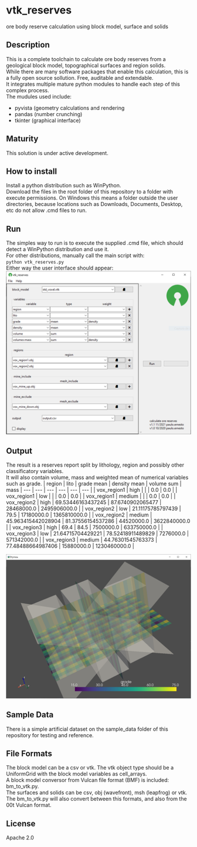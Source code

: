 # vtk_reserves
ore body reserve calculation using block model, surface and solids
  
## Description
This is a complete toolchain to calculate ore body reserves from a geological block model, topographical surfaces and region solids.  
While there are many software packages that enable this calculation, this is a fully open source sollution. Free, auditable and extendable.  
It integrates multiple mature python modules to handle each step of this complex process.  
The mudules used include:  
 - pyvista (geometry calculations and rendering
 - pandas (number crunching)
 - tkinter (graphical interface)

## Maturity
This solution is under active development.  
## How to install
Install a python distribution such as WinPython.  
Download the files in the root folder of this repository to a folder with execute permissions. On Windows this means a folder outside the user directories, because locations such as Downloads, Documents, Desktop, etc do not allow .cmd files to run.  
## Run
The simples way to run is to execute the supplied .cmd file, which should detect a WinPython distribution and use it.  
For other distributions, manually call the main script with:  
`python vtk_reserves.py`  
Either way the user interface should appear:  
![screenshot1](./assets/screenshot1.png?raw=true)
## Output
The result is a reserves report split by lithology, region and possibly other classificatory variables.  
It will also contain volume, mass and weighted mean of numerical variables such as grade.
| region | lito | grade mean | density mean | volume sum | mass
| --- | --- | --- | --- | --- | --- |
| vox_region1 | high |  |  | 0.0 | 0.0 |
| vox_region1 | low |  |  | 0.0 | 0.0 |
| vox_region1 | medium |  |  | 0.0 | 0.0 |
| vox_region2 | high | 69.53446163437245 | 87.6740902065477 | 28468000.0 | 2495906000.0 |
| vox_region2 | low | 21.11175785797439 | 79.5 | 17180000.0 | 1365810000.0 |
| vox_region2 | medium | 45.963415442028904 | 81.37556154537286 | 44520000.0 | 3622840000.0 |
| vox_region3 | high | 69.4 | 84.5 | 7500000.0 | 633750000.0 |
| vox_region3 | low | 21.64715704429221 | 78.52418911489829 | 7276000.0 | 571342000.0 |
| vox_region3 | medium | 44.76301545763373 | 77.48488664987406 | 15880000.0 | 1230460000.0 |
  
![screenshot2](./assets/screenshot2.png?raw=true)
## Sample Data
There is a simple artificial dataset on the sample_data folder of this repository for testing and reference.
## File Formats
The block model can be a csv or vtk. The vtk object type should be a UniformGrid with the block model variables as cell_arrays.  
A block model conversor from Vulcan file format (BMF) is included: bm_to_vtk.py.  
The surfaces and solids can be csv, obj (wavefront), msh (leapfrog) or vtk. The bm_to_vtk.py will also convert between this formats, and also from the 00t Vulcan format. 
## License
Apache 2.0

